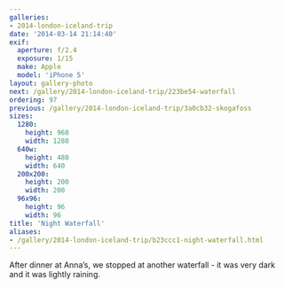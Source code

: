 ```yaml
---
galleries:
- 2014-london-iceland-trip
date: '2014-03-14 21:14:40'
exif:
  aperture: f/2.4
  exposure: 1/15
  make: Apple
  model: 'iPhone 5'
layout: gallery-photo
next: /gallery/2014-london-iceland-trip/223be54-waterfall
ordering: 97
previous: /gallery/2014-london-iceland-trip/3a0cb32-skogafoss
sizes:
  1280:
    height: 960
    width: 1280
  640w:
    height: 480
    width: 640
  200x200:
    height: 200
    width: 200
  96x96:
    height: 96
    width: 96
title: 'Night Waterfall'
aliases:
- /gallery/2014-london-iceland-trip/b23ccc1-night-waterfall.html
---
```


After dinner at Anna’s, we stopped at another waterfall - it was very dark and it was lightly raining.

